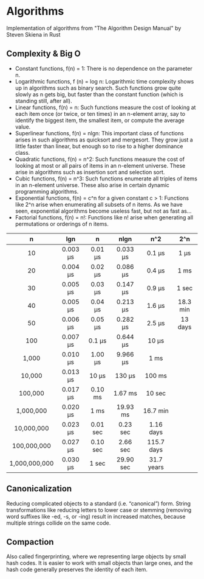 # Algorithms
Implementation of algorithms from "The Algorithm Design Manual" by Steven Skiena in Rust

## Complexity & Big O
- Constant functions, f(n) = 1: There is no dependence on the parameter n.
- Logarithmic functions, f (n) = log n: Logarithmic time complexity shows up in algorithms such as binary search. Such functions grow quite slowly as n gets big, but faster than the constant function (which is standing still, after all).
- Linear functions, f(n) = n: Such functions measure the cost of looking at each item once (or twice, or ten times) in an n-element array, say to identify the biggest item, the smallest item, or compute the average value.
- Superlinear functions, f(n) = nlgn: This important class of functions arises in such algorithms as quicksort and mergesort. They grow just a little faster than linear, but enough so to rise to a higher dominance class.
- Quadratic functions, f(n) = n^2: Such functions measure the cost of looking at most or all pairs of items in an n-element universe. These arise in algorithms such as insertion sort and selection sort.
- Cubic functions, f(n) = n^3: Such functions enumerate all triples of items in an n-element universe. These also arise in certain dynamic programming algorithms.
- Exponential functions, f(n) = c^n for a given constant c > 1: Functions like 2^n arise when enumerating all subsets of n items. As we have seen, exponential algorithms become useless fast, but not as fast as...
- Factorial functions, f(n) = n!: Functions like n! arise when generating all permutations or orderings of n items.

|     n     |   lgn    |    n    |   nlgn   |   n^2   |  2^n   |
|:---------:|:--------:|:-------:|:--------:|:-------:|:------:|
|    10     | 0.003 μs | 0.01 μs | 0.033 μs | 0.1 μs  |  1 μs  |
|    20     | 0.004 μs | 0.02 μs | 0.086 μs | 0.4 μs  |  1 ms  |
|    30     | 0.005 μs | 0.03 μs | 0.147 μs | 0.9 μs  |  1 sec |
|    40     | 0.005 μs | 0.04 μs | 0.213 μs | 1.6 μs  | 18.3 min |
|    50     | 0.006 μs | 0.05 μs | 0.282 μs | 2.5 μs  |  13 days |
|   100     | 0.007 μs | 0.1 μs  | 0.644 μs | 10 μs   |         |
|  1,000    | 0.010 μs | 1.00 μs | 9.966 μs | 1 ms    |         |
| 10,000    | 0.013 μs | 10 μs   | 130 μs   | 100 ms  |         |
| 100,000   | 0.017 μs | 0.10 ms | 1.67 ms  | 10 sec  |         |
| 1,000,000 | 0.020 μs | 1 ms    | 19.93 ms | 16.7 min|         |
|10,000,000 | 0.023 μs | 0.01 sec| 0.23 sec | 1.16 days|        |
|100,000,000| 0.027 μs | 0.10 sec| 2.66 sec | 115.7 days|       |
|1,000,000,000| 0.030 μs | 1 sec  | 29.90 sec| 31.7 years|      |

## Canonicalization
Reducing complicated objects to a standard (i.e. “canonical”) form. String transformations like reducing letters to lower case or stemming (removing word suffixes like -ed, -s, or -ing) result in increased matches, because multiple strings collide on the same code.

## Compaction
Also called fingerprinting, where we representing large objects by small hash codes. It is easier to work with small objects than large ones, and the hash code generally preserves the identity of each item.
